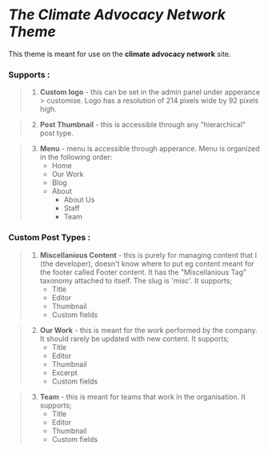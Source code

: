 # _The **Climate Advocacy Network** Theme_
This theme is meant for use on the **climate advocacy network** site.

### **Supports** :
>1. **Custom logo** - this can be set in the admin panel under apperance > customise. Logo has a resolution of 214 pixels wide by 92 pixels high.

>2. **Post Thumbnail** - this is accessible through any "hierarchical" post type.

>3. **Menu** - menu is accessible through apperance. Menu is organized in the following order:
>    * Home
>    * Our Work
>    * Blog
>    * About
>        * About Us
>        * Staff
>        * Team

### **Custom Post Types** :
>1. **Miscellanious Content** - this is purely for managing content that I (the developer), doesn't know where to put eg content meant for the footer called Footer content. It has the "Miscellanious Tag" taxonomy attached to itself. The slug is 'misc'. It supports; 
>    * Title
>    * Editor
>    * Thumbnail
>    * Custom fields

>2. **Our Work** - this is meant for the work performed by the company. It should rarely be updated with new content. It supports;
>    * Title
>    * Editor
>    * Thumbnail
>    * Excerpt
>    * Custom fields

>3. **Team** - this is meant for teams that work in the organisation. It supports;
>    * Title
>    * Editor
>    * Thumbnail
>    * Custom fields
